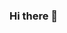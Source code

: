 ### Hi there 👋

<!--
**dropdatabases/dropdatabases** is a ✨ _special_ ✨ repository because its `README.md` (this file) appears on your GitHub profile.

Here are some ideas to get you started:
![`dropdatabases`'s Github stats](https://github-readme-stats.vercel.app/api?username=`dropdatabases`&show_icons=true)
- 🔭 I’m currently working on Kali && Debian （Laugh… Okay, really working with PHP and Golang etc.
- 🌱 I’m currently learning everything interesting and Amazing thing
- 💬 Ask me if you want to get any suggest by PHP or Golang develop things
-->

